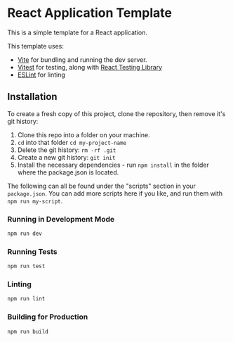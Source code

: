 # React Application Template

This is a simple template for a React application.

This template uses:

- [Vite](https://vitejs.dev/) for bundling and running the dev server.
- [Vitest](https://vitest.dev/) for testing, along with
  [React Testing Library](https://testing-library.com/docs/react-testing-library/intro/)
- [ESLint](https://eslint.org/) for linting

## Installation

To create a fresh copy of this project, clone the repository, then remove it's
git history:

1. Clone this repo into a folder on your machine.
2. `cd` into that folder `cd my-project-name`
3. Delete the git history: `rm -rf .git`
4. Create a new git history: `git init`
5. Install the necessary dependencies - run `npm install` in the folder where
   the package.json is located.

The following can all be found under the "scripts" section in your
`package.json`. You can add more scripts here if you like, and run them with
`npm run my-script`.

### Running in Development Mode

```zsh
npm run dev
```

### Running Tests

```zsh
npm run test
```

### Linting

```zsh
npm run lint
```

### Building for Production

```zsh
npm run build
```
